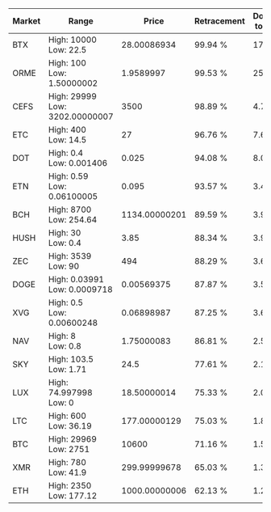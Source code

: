 | Market | Range | Price| Retracement | Doubles to 50% |
| --- | --- | --- | --- | --- |
| BTX | High: 10000<br />Low: 22.5 | 28.00086934 | 99.94 % | 178.97 |
| ORME | High: 100<br />Low: 1.50000002 | 1.9589997 | 99.53 % | 25.91 |
| CEFS | High: 29999<br />Low: 3202.00000007 | 3500 | 98.89 % | 4.74 |
| ETC | High: 400<br />Low: 14.5 | 27 | 96.76 % | 7.68 |
| DOT | High: 0.4<br />Low: 0.001406 | 0.025 | 94.08 % | 8.03 |
| ETN | High: 0.59<br />Low: 0.06100005 | 0.095 | 93.57 % | 3.43 |
| BCH | High: 8700<br />Low: 254.64 | 1134.00000201 | 89.59 % | 3.95 |
| HUSH | High: 30<br />Low: 0.4 | 3.85 | 88.34 % | 3.95 |
| ZEC | High: 3539<br />Low: 90 | 494 | 88.29 % | 3.67 |
| DOGE | High: 0.03991<br />Low: 0.0009718 | 0.00569375 | 87.87 % | 3.59 |
| XVG | High: 0.5<br />Low: 0.00600248 | 0.06898987 | 87.25 % | 3.67 |
| NAV | High: 8<br />Low: 0.8 | 1.75000083 | 86.81 % | 2.51 |
| SKY | High: 103.5<br />Low: 1.71 | 24.5 | 77.61 % | 2.15 |
| LUX | High: 74.997998<br />Low: 0 | 18.50000014 | 75.33 % | 2.03 |
| LTC | High: 600<br />Low: 36.19 | 177.00000129 | 75.03 % | 1.80 |
| BTC | High: 29969<br />Low: 2751 | 10600 | 71.16 % | 1.54 |
| XMR | High: 780<br />Low: 41.9 | 299.99999678 | 65.03 % | 1.37 |
| ETH | High: 2350<br />Low: 177.12 | 1000.00000006 | 62.13 % | 1.26 |
